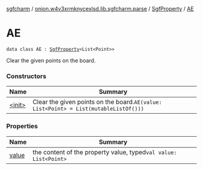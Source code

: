 [sgfcharm](../../../index.md) / [onion.w4v3xrmknycexlsd.lib.sgfcharm.parse](../../index.md) / [SgfProperty](../index.md) / [AE](./index.md)

# AE

`data class AE : `[`SgfProperty`](../index.md)`<List<Point>>`

Clear the given points on the board.

### Constructors

| Name | Summary |
|---|---|
| [&lt;init&gt;](-init-.md) | Clear the given points on the board.`AE(value: List<Point> = List(mutableListOf()))` |

### Properties

| Name | Summary |
|---|---|
| [value](value.md) | the content of the property value, typed`val value: List<Point>` |
